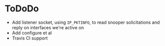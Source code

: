 ToDoDo
======

- Add listener socket, using `IP_PKTINFO`, to read snooper solicitations
  and reply on interfaces we're active on
- Add configure et al
- Travis CI support

